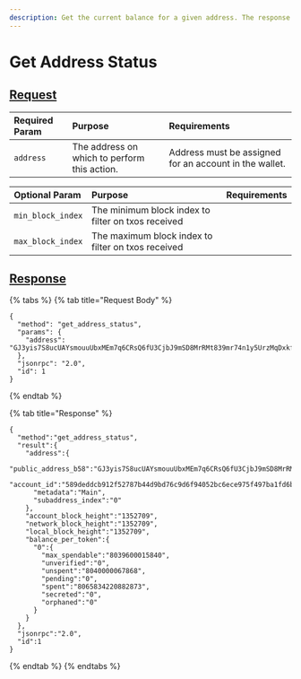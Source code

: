 ```yaml
---
description: Get the current balance for a given address. The response will have a map of the total values for each token_id that is present at that address. If no tokens are found at that address, the map will be empty. Orphaned will always be 0 for addresses.
---
```


# Get Address Status

## [Request](../../../full-service/src/json_rpc/v2/api/request.rs#L40)
| Required Param | Purpose | Requirements |
| :--- | :--- | :--- |
| `address` | The address on which to perform this action. | Address must be assigned for an account in the wallet. |

| Optional Param | Purpose | Requirements |
| :--- | :--- | :--- |
| `min_block_index` | The minimum block index to filter on txos received | |
| `max_block_index` | The maximum block index to filter on txos received | |

## [Response](../../../full-service/src/json_rpc/v2/api/response.rs#L41)

{% tabs %}
{% tab title="Request Body" %}
```text
{
  "method": "get_address_status",
  "params": {
    "address": "GJ3yis7S8ucUAYsmouuUbxMEm7q6CRsQ6fU3CjbJ9mSD8MrRMt839mr74n1y5UrzMqDxkfrjLkgu31u55koP15Aj1syHMzmu6cWp4pEPYh"
  },
  "jsonrpc": "2.0",
  "id": 1
}
```
{% endtab %}

{% tab title="Response" %}
```text
{
  "method":"get_address_status",
  "result":{
    "address":{
      "public_address_b58":"GJ3yis7S8ucUAYsmouuUbxMEm7q6CRsQ6fU3CjbJ9mSD8MrRMt839mr74n1y5UrzMqDxkfrjLkgu31u55koP15Aj1syHMzmu6cWp4pEPYh",
      "account_id":"589deddcb912f52787b44d9bd76c9d6f94052bc6ece975f497ba1fd6ba9c067e",
      "metadata":"Main",
      "subaddress_index":"0"
    },
    "account_block_height":"1352709",
    "network_block_height":"1352709",
    "local_block_height":"1352709",
    "balance_per_token":{
      "0":{
        "max_spendable":"8039600015840",
        "unverified":"0",
        "unspent":"8040000067868",
        "pending":"0",
        "spent":"8065834220882873",
        "secreted":"0",
        "orphaned":"0"
      }
    }
  },
  "jsonrpc":"2.0",
  "id":1
}
```
{% endtab %}
{% endtabs %}

